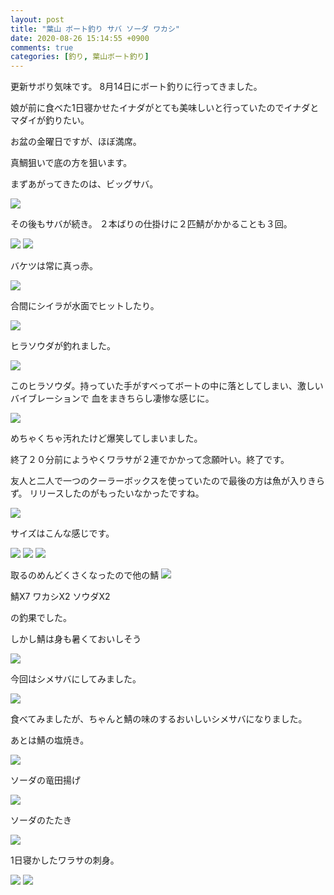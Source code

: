 ```yaml
---
layout: post
title: "葉山 ボート釣り サバ ソーダ ワカシ"
date: 2020-08-26 15:14:55 +0900
comments: true
categories: [釣り, 葉山ボート釣り]
---
```



更新サボり気味です。
8月14日にボート釣りに行ってきました。

娘が前に食べた1日寝かせたイナダがとても美味しいと行っていたのでイナダとマダイが釣りたい。

<!-- more -->    
    
<script async src="//pagead2.googlesyndication.com/pagead/js/adsbygoogle.js"></script>    
<ins class="adsbygoogle"    
     style="display:block; text-align:center;"    
     data-ad-layout="in-article"    
     data-ad-format="fluid"    
     data-ad-client="ca-pub-7039502723411845"    
     data-ad-slot="8206045005"></ins>    
<script>    
     (adsbygoogle = window.adsbygoogle || []).push({});    
</script>   


お盆の金曜日ですが、ほぼ満席。  

真鯛狙いで底の方を狙います。

まずあがってきたのは、ビッグサバ。

<img src="/images/blog/20200826/IMG_7010.JPG">

その後もサバが続き。
２本ばりの仕掛けに２匹鯖がかかることも３回。

<img src="/images/blog/20200826/IMG_7023.JPG">

<img src="/images/blog/20200826/IMG_7026.JPG">

バケツは常に真っ赤。

<img src="/images/blog/20200826/IMG_7015.JPG">


合間にシイラが水面でヒットしたり。

<img src="/images/blog/20200826/IMG_7028.JPG">

ヒラソウダが釣れました。

<img src="/images/blog/20200826/IMG_7037.JPG">

このヒラソウダ。持っていた手がすべってボートの中に落としてしまい、激しいバイブレーションで
血をまきちらし凄惨な感じに。

<img src="/images/blog/20200826/IMG_7040.JPG">

めちゃくちゃ汚れたけど爆笑してしまいました。

終了２０分前にようやくワラサが２連でかかって念願叶い。終了です。

友人と二人で一つのクーラーボックスを使っていたので最後の方は魚が入りきらず。
リリースしたのがもったいなかったですね。

<img src="/images/blog/20200826/IMG_7061.JPG">


サイズはこんな感じです。

<img src="/images/blog/20200826/IMG_7088.JPG">
<img src="/images/blog/20200826/IMG_7090.JPG">
<img src="/images/blog/20200826/IMG_7091.JPG">

取るのめんどくさくなったので他の鯖
<img src="/images/blog/20200826/IMG_7092.JPG">

鯖X7
ワカシX2
ソウダX2

の釣果でした。

しかし鯖は身も暑くておいしそう

<img src="/images/blog/20200826/IMG_7094.JPG">

今回はシメサバにしてみました。

<img src="/images/blog/20200826/IMG_7097.JPG">

食べてみましたが、ちゃんと鯖の味のするおいしいシメサバになりました。

あとは鯖の塩焼き。

<img src="/images/blog/20200826/IMG_7098.JPG">

ソーダの竜田揚げ

<img src="/images/blog/20200826/IMG_7117.JPG">

ソーダのたたき

<img src="/images/blog/20200826/IMG_7119.JPG">


1日寝かしたワラサの刺身。

<img src="/images/blog/20200826/IMG_7118.JPG">

<img src="/images/blog/20200826/IMG_7121.JPG">








